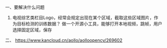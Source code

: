一、要解决什么问题
1. 电视综艺类栏目Logo，经常会规定出现在某个区域，截取这些区域图片，作为目标检测的训练数据？
    做一个开源小工具，能够打开本地视频，跳帧，用户选择固定区域，保存


二、
https://www.kancloud.cn/aollo/aolloopencv/269602


